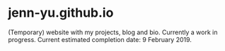 # jenn-yu.github.io

(Temporary) website with my projects, blog and bio. Currently a work in progress.
Current estimated completion date: 9 February 2019.
